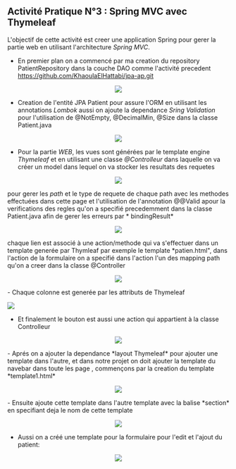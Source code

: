 ## Activité Pratique N°3 : Spring MVC avec Thymeleaf
L'objectif de cette activité est creer une application Spring pour gerer la partie web en utilisant l'architecture *Spring MVC*.
- En premier plan on a commencé par ma creation du repository PatientRepository dans la couche DAO comme l'activité precedent https://github.com/KhaoulaElHattabi/jpa-ap.git
<p align="center">
<img src="https://user-images.githubusercontent.com/92638641/234149015-1cf16645-3a26-49ef-a086-7130c5d5340c.png"/>
</p>

- Creation de l'entité JPA Patient pour assure l'ORM en utilisant les annotations *Lombok* aussi on ajoute la dependance *Sring Validation* pour l'utilisation de @NotEmpty, @DecimalMin, @Size dans la classe Patient.java

<p align="center">
<img src="https://user-images.githubusercontent.com/92638641/234148746-2668e6f1-cb4f-452c-a9c3-2b28a276986a.png"/>
</p>

- Pour la partie *WEB*, les vues sont générées  par le template engine *Thymeleaf* et en utilisant une classe *@Controlleur* dans laquelle on va créer un model dans lequel on va stocker les resultats des requetes 
<p align="center">
<img src="https://user-images.githubusercontent.com/92638641/234299739-754b2269-2013-4c89-99c8-59abd7186ae3.png"/>
</p>

pour gerer les *path* et le type de requete de chaque path avec les methodes effectuées dans cette page et l'utilisation de l'annotation @@Valid apour la verifications des regles qu'on a specifié precedemment dans la classe Patient.java afin de gerer les erreurs par * bindingResult*
<p align="center">
<img src="https://user-images.githubusercontent.com/92638641/234300233-5981eef9-af51-49cf-be80-72262dbdfdc4.png"/>
</p>

 chaque lien est associé à une action/methode qui va s'effectuer dans un template generée par Thymleaf par exemple le template *patien.html", dans l'action de la  formulaire on a specifié dans l'action l'un des mapping path qu'on a creer dans la classe @Controller 
 <p align="center">
<img src="https://user-images.githubusercontent.com/92638641/234301911-c8528ddf-0955-4fcf-9a0c-717cc220cd00.png"/></p>
- Chaque colonne est generée par les attributs de Thymeleaf
<p><img src="https://user-images.githubusercontent.com/92638641/234302034-32f79097-e6d5-4caa-8db1-39744969e37a.png"/></p>

- Et finalement le bouton est aussi une action qui appartient à la classe Controlleur
<p align="center" ><img src="https://user-images.githubusercontent.com/92638641/234302239-4bd06536-69a5-47e6-9672-bd3a79d6d0d6.png"/></p>
- Aprés on a ajouter la dependance *layout Thymeleaf* pour ajouter une template dans l'autre, et dans notre projet on doit ajouter la template du navebar dans toute les page , commençons par la creation du template *template1.html*
<p align="center" ><img src="https://user-images.githubusercontent.com/92638641/234307322-81fb1e06-1dcf-4533-bc9c-4656b9d7244b.png"/></p>
- Ensuite  ajoute cette template dans l'autre template avec la balise *section*
 en specifiant deja le nom de cette template 
 <p align="center"><img src="https://user-images.githubusercontent.com/92638641/234317536-ee78b466-76d8-4504-bf69-32e8990ff056.png"/></p>
 
 - Aussi on a créé une template pour la formulaire pour l'edit et l'ajout du patient:
 <p align="center">
 <img src="https://user-images.githubusercontent.com/92638641/234310751-fed9e194-8369-4fff-8ad5-7dbd8bdd9ea3.png"/></p>
 


